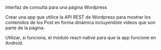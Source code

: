 Interfaz de consulta para una página Wordpress

Crear una app que utilice la API REST de Wordpress para mostrar los contenidos de los Post en forma dinámica incluyendole videos que son parte de la página. 

Utilizar, si funciona, el módulo react-native para que la app funcione en Android.
